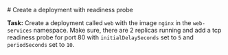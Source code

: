 # Create a deployment with readiness probe

**Task:** Create a deployment called `web` with the image `nginx` in the `web-services` namespace.
Make sure, there are 2 replicas running and add a tcp readiness probe for port 80 with `initialDelaySeconds` set to `5` and `periodSeconds` set to `10`.
